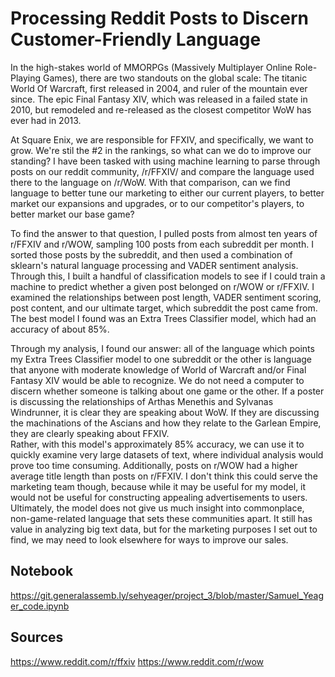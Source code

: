 # Processing Reddit Posts to Discern Customer-Friendly Language 

In the high-stakes world of MMORPGs (Massively Multiplayer Online Role-Playing Games), there are two standouts on the global scale:
The titanic World Of Warcraft, first released in 2004, and ruler of the mountain ever since.
The epic Final Fantasy XIV, which was released in a failed state in 2010, but remodeled and re-released as the closest competitor WoW has ever had in 2013.

At Square Enix, we are responsible for FFXIV, and specifically, we want to grow.  We're stil the #2 in the rankings, so what can we do to improve our standing?  I have been tasked with using machine learning to parse through posts on our reddit community, /r/FFXIV/ and compare the language used there to the language on /r/WoW.  With that comparison, can we find language to better tune our marketing to either our current players, to better market our expansions and upgrades, or to our competitor's players, to better market our base game?  

To find the answer to that question, I pulled posts from almost ten years of r/FFXIV and r/WOW, sampling 100 posts from each subreddit per month.  I sorted those posts by the subreddit, and then used a combination of sklearn's natural language processing and VADER sentiment analysis.  Through this, I built a handful of classification models to see if I could train a machine to predict whether a given post belonged on r/WOW or r/FFXIV.  I examined the relationships between post length, VADER sentiment scoring, post content, and our ultimate target, which subreddit the post came from.  The best model I found was an Extra Trees Classifier model, which had an accuracy of about 85%.

Through my analysis, I found our answer:  all of the language which points my Extra Trees Classifier model to one subreddit or the other is language that anyone with moderate knowledge of World of Warcraft and/or Final Fantasy XIV would be able to recognize.  We do not need a computer to discern whether someone is talking about one game or the other.  If a poster is discussing the relationships of Arthas Menethis and Sylvanas Windrunner, it is clear they are speaking about WoW.  If they are discussing the machinations of the Ascians and how they relate to the Garlean Empire, they are clearly speaking about FFXIV.  
Rather, with this model's approximately 85% accuracy, we can use it to quickly examine very large datasets of text, where individual analysis would prove too time consuming.   Additionally, posts on r/WOW had a higher average title length than posts on r/FFXIV.  I don't think this could serve the marketing team though, because while it may be useful for my model, it would not be useful for constructing appealing advertisements to users. 
Ultimately, the model does not give us much insight into commonplace, non-game-related language that sets these communities apart.  It still has value in analyzing big text data, but for the marketing purposes I set out to find, we may need to look elsewhere for ways to improve our sales.  

## Notebook
https://git.generalassemb.ly/sehyeager/project_3/blob/master/Samuel_Yeager_code.ipynb

## Sources
https://www.reddit.com/r/ffxiv
https://www.reddit.com/r/wow